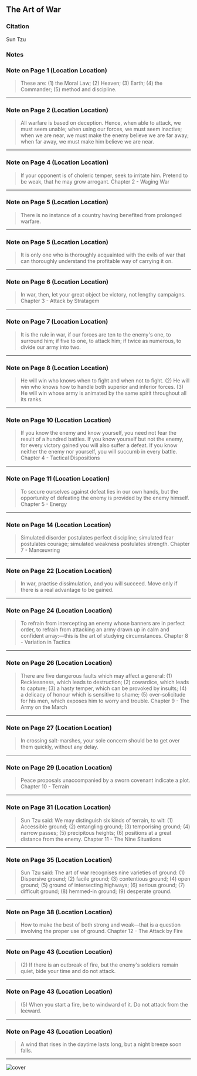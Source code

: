## The Art of War

### Citation
Sun Tzu

### Notes

### Note on Page 1 (Location Location)
> These are: (1) the Moral Law; (2) Heaven; (3) Earth; (4) the Commander; (5) method and discipline.

---

### Note on Page 2 (Location Location)
> All warfare is based on deception. Hence, when able to attack, we must seem unable; when using our forces, we must seem inactive; when we are near, we must make the enemy believe we are far away; when far away, we must make him believe we are near.

---

### Note on Page 4 (Location Location)
> If your opponent is of choleric temper, seek to irritate him. Pretend to be weak, that he may grow arrogant. Chapter 2 - Waging War

---

### Note on Page 5 (Location Location)
> There is no instance of a country having benefited from prolonged warfare.

---

### Note on Page 5 (Location Location)
> It is only one who is thoroughly acquainted with the evils of war that can thoroughly understand the profitable way of carrying it on.

---

### Note on Page 6 (Location Location)
> In war, then, let your great object be victory, not lengthy campaigns. Chapter 3 - Attack by Stratagem

---

### Note on Page 7 (Location Location)
> It is the rule in war, if our forces are ten to the enemy's one, to surround him; if five to one, to attack him; if twice as numerous, to divide our army into two.

---

### Note on Page 8 (Location Location)
> He will win who knows when to fight and when not to fight. (2) He will win who knows how to handle both superior and inferior forces. (3) He will win whose army is animated by the same spirit throughout all its ranks.

---

### Note on Page 10 (Location Location)
> If you know the enemy and know yourself, you need not fear the result of a hundred battles. If you know yourself but not the enemy, for every victory gained you will also suffer a defeat. If you know neither the enemy nor yourself, you will succumb in every battle. Chapter 4 - Tactical Dispositions

---

### Note on Page 11 (Location Location)
> To secure ourselves against defeat lies in our own hands, but the opportunity of defeating the enemy is provided by the enemy himself. Chapter 5 - Energy

---

### Note on Page 14 (Location Location)
> Simulated disorder postulates perfect discipline; simulated fear postulates courage; simulated weakness postulates strength. Chapter 7 - Manœuvring

---

### Note on Page 22 (Location Location)
> In war, practise dissimulation, and you will succeed. Move only if there is a real advantage to be gained.

---

### Note on Page 24 (Location Location)
> To refrain from intercepting an enemy whose banners are in perfect order, to refrain from attacking an army drawn up in calm and confident array:—this is the art of studying circumstances. Chapter 8 - Variation in Tactics

---

### Note on Page 26 (Location Location)
> There are five dangerous faults which may affect a general: (1) Recklessness, which leads to destruction; (2) cowardice, which leads to capture; (3) a hasty temper, which can be provoked by insults; (4) a delicacy of honour which is sensitive to shame; (5) over-solicitude for his men, which exposes him to worry and trouble. Chapter 9 - The Army on the March

---

### Note on Page 27 (Location Location)
> In crossing salt-marshes, your sole concern should be to get over them quickly, without any delay.

---

### Note on Page 29 (Location Location)
> Peace proposals unaccompanied by a sworn covenant indicate a plot. Chapter 10 - Terrain

---

### Note on Page 31 (Location Location)
> Sun Tzu said: We may distinguish six kinds of terrain, to wit: (1) Accessible ground; (2) entangling ground; (3) temporising ground; (4) narrow passes; (5) precipitous heights; (6) positions at a great distance from the enemy. Chapter 11 - The Nine Situations

---

### Note on Page 35 (Location Location)
> Sun Tzu said: The art of war recognises nine varieties of ground: (1) Dispersive ground; (2) facile ground; (3) contentious ground; (4) open ground; (5) ground of intersecting highways; (6) serious ground; (7) difficult ground; (8) hemmed-in ground; (9) desperate ground.

---

### Note on Page 38 (Location Location)
> How to make the best of both strong and weak—that is a question involving the proper use of ground. Chapter 12 - The Attack by Fire

---

### Note on Page 43 (Location Location)
> (2) If there is an outbreak of fire, but the enemy's soldiers remain quiet, bide your time and do not attack.

---

### Note on Page 43 (Location Location)
> (5) When you start a fire, be to windward of it. Do not attack from the leeward.

---

### Note on Page 43 (Location Location)
> A wind that rises in the daytime lasts long, but a night breeze soon falls.

---



![cover](/writing/images/art_of_war.jpeg)
